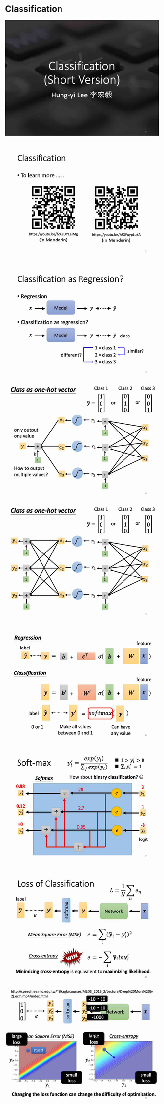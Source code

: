 Classification
===

![IMG_00001](imgs/02-classification/IMG_00001.jpg)

![IMG_00002](imgs/02-classification/IMG_00002.jpg)

![IMG_00003](imgs/02-classification/IMG_00003.jpg)

![IMG_00004](imgs/02-classification/IMG_00004.jpg)

![IMG_00005](imgs/02-classification/IMG_00005.jpg)

![IMG_00006](imgs/02-classification/IMG_00006.jpg)

![IMG_00007](imgs/02-classification/IMG_00007.jpg)

![IMG_00008](imgs/02-classification/IMG_00008.jpg)

![IMG_00009](imgs/02-classification/IMG_00009.jpg)
